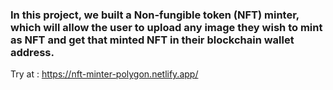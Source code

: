 ### In this project, we built a Non-fungible token (NFT) minter, which will allow the user to upload any image they wish to mint as NFT and get that minted NFT in their blockchain wallet address.


Try at : https://nft-minter-polygon.netlify.app/
